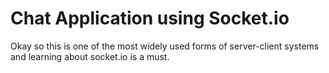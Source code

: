 # Chat Application using Socket.io

Okay so this is one of the most widely used forms of server-client systems and learning about socket.io is a must.
